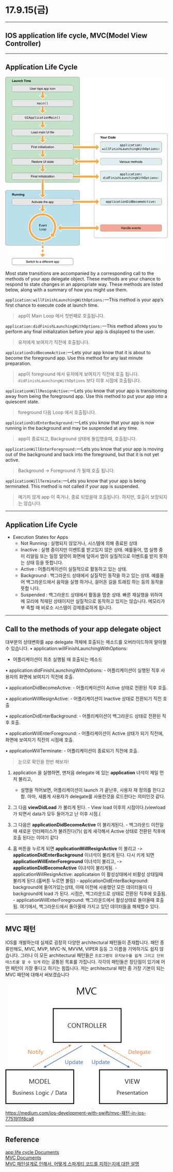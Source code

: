 # 17.9.15(금)

---
## IOS application life cycle, MVC(Model View Controller)

---

## Application Life Cycle 


<p align="center">

![screen](/study/image/app-launch.png)

</p>

Most state transitions are accompanied by a corresponding call to the methods of your app delegate object. These methods are your chance to respond to state changes in an appropriate way. These methods are listed below, along with a summary of how you might use them.

`application:willFinishLaunchingWithOptions:`—This method is your app’s first chance to execute code at launch time. <br>

> app이 Main Loop 에서 첫번째로 호출됩니다.

`application:didFinishLaunchingWithOptions:`—This method allows you to perform any final initialization before your app is displayed to the user.

> 유저에게 보여지기 직전에 호출됩니다.

`applicationDidBecomeActive:`—Lets your app know that it is about to become the foreground app. Use this method for any last minute preparation.

> app이 foreground 에서 유저에게 보여지기 직전에 호출 됩니다. `didFinishLaunchingWithOptions` 보다 이후 시점에 호출됩니다.

`applicationWillResignActive:`—Lets you know that your app is transitioning away from being the foreground app. Use this method to put your app into a quiescent state.

> foreground 다음 Loop 에서 호출됩니다.

`applicationDidEnterBackground:`—Lets you know that your app is now running in the background and may be suspended at any time.

> app이 종료되고, Background 상태에 돌입했을때, 호출됩니다.

`applicationWillEnterForeground:`—Lets you know that your app is moving out of the background and back into the foreground, but that it is not yet active.

> Background -> Foreground 가 될때 호출 됩니다.

`applicationWillTerminate:`—Lets you know that your app is being terminated. This method is not called if your app is suspended.

> 예기치 않게 app 이 죽거나, 종료 되었을때 호출됩니다. 하지만, 호출이 보장되지는 않습니다.

---

## Application Life Cycle 

- Execution States for Apps <br>
	- Not Running : 실행되지 않았거나, 시스템에 의해 종료된 상태
	- Inactive : 실행 중이지만 이벤트를 받고있지 않은 상태. 예를들어, 앱 실행 중 미 리알림 또는 일정 얼럿이 화면에 덮여서 앱이 실질적으로 이벤트를 받지 못하는 상태 등을 뜻합니다.
	- Active : 어플리케이션이 실질적으로 활동하고 있는 상태.
	- Background : 백그라운드 상태에서 실질적인 동작을 하고 있는 상태. 예를들어 백그라운드에서 음악을 실행 하거나, 걸어온 길을 트래킹 하는 등의 동작을 뜻합 니다.
	- Suspended : 백그라운드 상태에서 활동을 멈춘 상태. 빠른 재실행을 위하여 메 모리에 적재된 상태이지만 실질적으로 동작하고 있지는 않습니다. 메모리가 부 족할 때 비로소 시스템이 강제종료하게 됩니다.


---

## Call to the methods of your app delegate object

대부분의 상태변화를 app delegate 객체에 호출되는 메소드를 오버라이드하여 알아챌 수 있습니다.
• application:willFinishLaunchingWithOptions:
 - 어플리케이션이 최초 실행될 때 호출되는 메소드
	
• application:didFinishLaunchingWithOptions:
	- 어플리케이션이 실행된 직후 사용자의 화면에 보여지기 직전에 호출.
	
• applicationDidBecomeActive:
	- 어플리케이션이 Active 상태로 전환된 직후 호출.
	 
• applicationWillResignActive:
	- 어플리케이션이 Inactive 상태로 전환되기 직전 호출
 
• applicationDidEnterBackground:
	- 어플리케이션이 백그라운드 상태로 전환된 직후 호출.
 
• applicationWillEnterForeground:
	- 어플리케이션이 Active 상태가 되기 직전에, 화면에 보여지기 직전의 시점에 호출.
 
• applicationWillTerminate:
	- 어플리케이션이 종료되기 직전에 호출.
 		
> 눈으로 확인을 한번 해보자!

 1. application 을 실행하면, 맨처음 delegate 에 있는 **application** 녀석이 제일 먼저 불리고,
 	 - 설명을 적어보면, 어플리케이션이 launch 가 끝난후, 사용자 재 정의를 한다고 함. 아마, 새롭게 사용자가 delegate를 사용한것을 로드한다는 의미인것 같다.

 2. 그 다음 **viewDidLoad** 가 불리게 된다. 
 		- View load 이후의 시점이다.(viewload 가 되면서 data가 모두 들어가고 난 이후 시점.(

 3. 그 다음은 **applicationDidBecomeActive** 이 불리게된다. 
 		-  백그라운드 이전일때 새로운 인터페이스가 불려진다(?)( 쉽게 새각해서 Active 상태로 전환된 직후에 호출 된다는 이야기 같다 

 
 4. 홈 버튼을 누르게 되면 **applicationWillResignActive** 이 불리고 -> **applicationDidEnterBackground** 이녀석이 불리게 된다. 다시 키게 되면 **applicationWillEnterForeground** 이녀석이 불리고, -> **applicationDidBecomeActive** 이녀석이 불리게됨. 
		- applicationWillResignActive: applicataion 이 활성상태에서 비활성 상태일때 불리게 된다.(홈버튼 누르면 불림)
		- applicationDidEnterBackground: background에 들어가있는상태, 이때 이전에 사용했던 모든 데이터들이 다 background에 load 가 된다. 시점은, 백그라운드로 상태로 전환된 직후에 호출됨.
		-  applicationWillEnterForeground: 백그라운드에서 활성상태로 돌아올때 호출됨. 여기에서, 백그라운드에서 돌아올때 가지고 있던 데이터들을 해제할수 있다.
---

## MVC 패턴

IOS를 개발하는데 실제로 굉장히 다양한 architectural 패턴들이 존재합니다. 패턴 종류만해도, MVC, MVP, MVC-N, MVVM, VIPER 등등 그 이름을 기억하기도 쉽지 않습니다. 그러나 이 모든 architectural 패턴들은 `프로그램의 유지보수를 쉽게 그리고 단위 테스트를 할 수 있게` 라는 공통된 목표를 가집니다. 각각의 패턴들은 장단점이 있기에 어떤 패턴이 가장 좋다고 하기는 힘듭니다. 저는 architectural 패턴 중 가장 기본이 되는 MVC 패턴에 대해서 써보겠습니다

<p align="center">

![screen](/study/image/MVC.png)

</p>

<https://medium.com/ios-development-with-swift/mvc-패턴-in-ios-7751911f8ca8>

---

## Reference 
[app life cycle Documents](https://developer.apple.com/library/content/documentation/iPhone/Conceptual/iPhoneOSProgrammingGuide/TheAppLifeCycle/TheAppLifeCycle.html#//apple_ref/doc/uid/TP40007072-CH2-SW1) <br>
[MVC Documents](https://developer.apple.com/library/content/documentation/General/Conceptual/DevPedia-CocoaCore/MVC.html) <br>
[MVC 패턴설계로 인해서, 어떻게 스파게티 코드를 피하는지에 대한 설명](https://www.youtube.com/watch?v=YrOiuIjLp9k&list=PLAwxTw4SYaPkGKjpeiLWz8ydvFEkmRkBn&index=14)